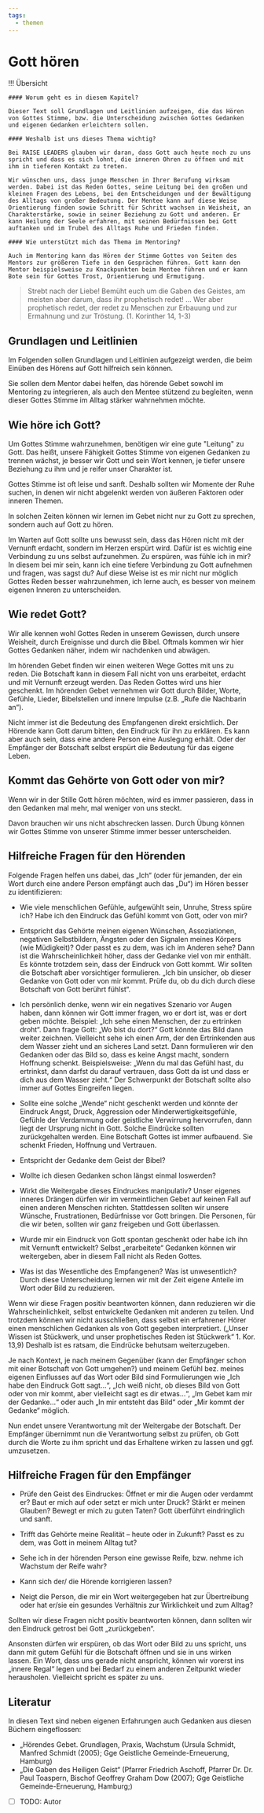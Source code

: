 ```yaml
---
tags:
  - themen
---
```



# Gott hören 

!!! Übersicht

    #### Worum geht es in diesem Kapitel? 

    Dieser Text soll Grundlagen und Leitlinien aufzeigen, die das Hören von Gottes Stimme, bzw. die Unterscheidung zwischen Gottes Gedanken und eigenen Gedanken erleichtern sollen. 

    #### Weshalb ist uns dieses Thema wichtig?  

    Bei RAISE LEADERS glauben wir daran, dass Gott auch heute noch zu uns spricht und dass es sich lohnt, die inneren Ohren zu öffnen und mit ihm in tieferen Kontakt zu treten. 

    Wir wünschen uns, dass junge Menschen in Ihrer Berufung wirksam werden. Dabei ist das Reden Gottes, seine Leitung bei den großen und kleinen Fragen des Lebens, bei den Entscheidungen und der Bewältigung des Alltags von großer Bedeutung. Der Mentee kann auf diese Weise Orientierung finden sowie Schritt für Schritt wachsen in Weisheit, an Charakterstärke, sowie in seiner Beziehung zu Gott und anderen. Er kann Heilung der Seele erfahren, mit seinen Bedürfnissen bei Gott auftanken und im Trubel des Alltags Ruhe und Frieden finden.  

    #### Wie unterstützt mich das Thema im Mentoring?  
    
    Auch im Mentoring kann das Hören der Stimme Gottes von Seiten des Mentors zur größeren Tiefe in den Gesprächen führen. Gott kann den Mentor beispielsweise zu Knackpunkten beim Mentee führen und er kann Bote sein für Gottes Trost, Orientierung und Ermutigung. 



> Strebt nach der Liebe! Bemüht euch um die Gaben des Geistes, am meisten aber darum, dass ihr prophetisch redet! ... Wer aber prophetisch redet, der redet zu Menschen zur Erbauung und zur Ermahnung und zur Tröstung. (1. Korinther 14, 1-3) 


## Grundlagen und Leitlinien 

Im Folgenden sollen Grundlagen und Leitlinien aufgezeigt werden, die beim Einüben des Hörens auf Gott hilfreich sein können.  

Sie sollen dem Mentor dabei helfen, das hörende Gebet sowohl im Mentoring zu integrieren, als auch den Mentee stützend zu begleiten, wenn dieser Gottes Stimme im Alltag stärker wahrnehmen möchte.  
  
## Wie höre ich Gott? 

Um Gottes Stimme wahrzunehmen, benötigen wir eine gute "Leitung" zu Gott. Das heißt, unsere Fähigkeit Gottes Stimme von eigenen Gedanken zu trennen wächst, je besser wir Gott und sein Wort kennen, je tiefer unsere Beziehung zu ihm und je reifer unser Charakter ist. 

Gottes Stimme ist oft leise und sanft. Deshalb sollten wir Momente der Ruhe suchen, in denen wir nicht abgelenkt werden von äußeren Faktoren oder inneren Themen.   

In solchen Zeiten können wir lernen im Gebet nicht nur zu Gott zu sprechen, sondern auch auf Gott zu hören.  

Im Warten auf Gott sollte uns bewusst sein, dass das Hören nicht mit der Vernunft erdacht, sondern im Herzen erspürt wird. Dafür ist es wichtig eine Verbindung zu uns selbst aufzunehmen. Zu erspüren, was fühle ich in mir? In diesem bei mir sein, kann ich eine tiefere Verbindung zu Gott aufnehmen und fragen, was sagst du? Auf diese Weise ist es mir nicht nur möglich Gottes Reden besser wahrzunehmen, ich lerne auch, es besser von meinem eigenen Inneren zu unterscheiden.  

## Wie redet Gott? 

Wir alle kennen wohl Gottes Reden in unserem Gewissen, durch unsere Weisheit, durch Ereignisse und durch die Bibel. Oftmals kommen wir hier Gottes Gedanken näher, indem wir nachdenken und abwägen.  

Im hörenden Gebet finden wir einen weiteren Wege Gottes mit uns zu reden. Die Botschaft kann in diesem Fall nicht von uns erarbeitet, erdacht und mit Vernunft erzeugt werden. Das Reden Gottes wird uns hier geschenkt. Im hörenden Gebet vernehmen wir Gott durch Bilder, Worte, Gefühle, Lieder, Bibelstellen und innere Impulse (z.B. „Rufe die Nachbarin an“).  

Nicht immer ist die Bedeutung des Empfangenen direkt ersichtlich. Der Hörende kann Gott darum bitten, den Eindruck für ihn zu erklären. Es kann aber auch sein, dass eine andere Person eine Auslegung erhält. Oder der Empfänger der Botschaft selbst erspürt die Bedeutung für das eigene Leben. 


## Kommt das Gehörte von Gott oder von mir? 

Wenn wir in der Stille Gott hören möchten, wird es immer passieren, dass in den Gedanken mal mehr, mal weniger von uns steckt.  

Davon brauchen wir uns nicht abschrecken lassen. Durch Übung können wir Gottes Stimme von unserer Stimme immer besser unterscheiden.  

## Hilfreiche Fragen für den Hörenden

Folgende Fragen helfen uns dabei, das „Ich“ (oder für jemanden, der ein Wort durch eine andere Person empfängt auch das „Du“) im Hören besser zu identifizieren:

- Wie viele menschlichen Gefühle, aufgewühlt sein, Unruhe, Stress spüre ich? Habe ich den Eindruck das Gefühl kommt von Gott, oder von mir?  

- Entspricht das Gehörte meinen eigenen Wünschen, Assoziationen, negativen Selbstbildern, Ängsten oder den Signalen meines Körpers (wie Müdigkeit)? Oder passt es zu dem, was ich im Anderen sehe? Dann ist die Wahrscheinlichkeit höher, dass der Gedanke viel von mir enthält. Es könnte trotzdem sein, dass der Eindruck von Gott kommt. Wir sollten die Botschaft aber vorsichtiger formulieren. „Ich bin unsicher, ob dieser Gedanke von Gott oder von mir kommt. Prüfe du, ob du dich durch diese Botschaft von Gott berührt fühlst“.  

- Ich persönlich denke, wenn wir ein negatives Szenario vor Augen haben, dann können wir Gott immer fragen, wo er dort ist, was er dort geben möchte. Beispiel: „Ich sehe einen Menschen, der zu ertrinken droht“. Dann frage Gott: „Wo bist du dort?“ Gott könnte das Bild dann weiter zeichnen. Vielleicht sehe ich einen Arm, der den Ertrinkenden aus dem Wasser zieht und an sicheres Land setzt. Dann formulieren wir den Gedanken oder das Bild so, dass es keine Angst macht, sondern Hoffnung schenkt. Beispielsweise: „Wenn du mal das Gefühl hast, du ertrinkst, dann darfst du darauf vertrauen, dass Gott da ist und dass er dich aus dem Wasser zieht.“  Der Schwerpunkt der Botschaft sollte also immer auf Gottes Eingreifen liegen.  

- Sollte eine solche „Wende“ nicht geschenkt werden und könnte der Eindruck Angst, Druck, Aggression oder Minderwertigkeitsgefühle, Gefühle der Verdammung oder geistliche Verwirrung hervorrufen, dann liegt der Ursprung nicht in Gott.  Solche Eindrücke sollten zurückgehalten werden.  Eine Botschaft Gottes ist immer aufbauend. Sie schenkt Frieden, Hoffnung und Vertrauen. 

- Entspricht der Gedanke dem Geist der Bibel? 

- Wollte ich diesen Gedanken schon längst einmal loswerden?  

- Wirkt die Weitergabe dieses Eindruckes manipulativ?   Unser eigenes inneres Drängen dürfen wir im vermeintlichen Gebet auf keinen Fall auf einen anderen Menschen richten. Stattdessen sollten wir unsere Wünsche, Frustrationen, Bedürfnisse vor Gott bringen. Die Personen, für die wir beten, sollten wir ganz freigeben und Gott überlassen. 

- Wurde mir ein Eindruck von Gott spontan geschenkt oder habe ich ihn mit Vernunft entwickelt? Selbst „erarbeitete“ Gedanken können wir weitergeben, aber in diesem Fall nicht als Reden Gottes. 

- Was ist das Wesentliche des Empfangenen? Was ist unwesentlich? Durch diese Unterscheidung lernen wir mit der Zeit eigene Anteile im Wort oder Bild zu reduzieren.   

  
Wenn wir diese Fragen positiv beantworten können, dann reduzieren wir die Wahrscheinlichkeit, selbst entwickelte Gedanken mit anderen zu teilen. Und trotzdem können wir nicht ausschließen, dass selbst ein erfahrener Hörer einen menschlichen Gedanken als von Gott gegeben interpretiert. („Unser Wissen ist Stückwerk, und unser prophetisches Reden ist Stückwerk“ 1. Kor. 13,9) Deshalb ist es ratsam, die Eindrücke behutsam weiterzugeben.  

Je nach Kontext, je nach meinem Gegenüber (kann der Empfänger schon mit einer Botschaft von Gott umgehen?) und meinem Gefühl bez. meines eigenen Einflusses auf das Wort oder Bild sind Formulierungen wie „Ich habe den Eindruck Gott sagt…“, „Ich weiß nicht, ob dieses Bild von Gott oder von mir kommt, aber vielleicht sagt es dir etwas…“, „Im Gebet kam mir der Gedanke…“ oder auch „In mir entsteht das Bild“ oder „Mir kommt der Gedanke“ möglich. 

Nun endet unsere Verantwortung mit der Weitergabe der Botschaft. Der Empfänger übernimmt nun die Verantwortung selbst zu prüfen, ob Gott durch die Worte zu ihm spricht und das Erhaltene wirken zu lassen und ggf. umzusetzen. 

## Hilfreiche Fragen für den Empfänger

- Prüfe den Geist des Eindruckes: Öffnet er mir die Augen oder verdammt er? Baut er mich auf oder setzt er mich unter Druck? Stärkt er meinen Glauben? Bewegt er mich zu guten Taten? Gott überführt eindringlich und sanft.  

- Trifft das Gehörte meine Realität – heute oder in Zukunft? Passt es zu dem, was Gott in meinem Alltag tut? 

- Sehe ich in der hörenden Person eine gewisse Reife, bzw. nehme ich Wachstum der Reife wahr? 

- Kann sich der/ die Hörende korrigieren lassen?  

- Neigt die Person, die mir ein Wort weitergegeben hat zur Übertreibung oder hat er/sie ein gesundes Verhältnis zur Wirklichkeit und zum Alltag? 

Sollten wir diese Fragen nicht positiv beantworten können, dann sollten wir den Eindruck getrost bei Gott „zurückgeben“. 

Ansonsten dürfen wir erspüren, ob das Wort oder Bild zu uns spricht, uns dann mit gutem Gefühl für die Botschaft öffnen und sie in uns wirken lassen. Ein Wort, dass uns gerade nicht anspricht, können wir vorerst ins „innere Regal“ legen und bei Bedarf zu einem anderen Zeitpunkt wieder herausholen. Vielleicht spricht es später zu uns.   
  
## Literatur

In diesen Text sind neben eigenen Erfahrungen auch Gedanken aus diesen Büchern eingeflossen: 

- „Hörendes Gebet. Grundlagen, Praxis, Wachstum (Ursula Schmidt, Manfred Schmidt (2005); Gge Geistliche Gemeinde-Erneuerung, Hamburg) 
- „Die Gaben des Heiligen Geist“ (Pfarrer Friedrich Aschoff, Pfarrer Dr. Dr. Paul Toaspern, Bischof Geoffrey Graham Dow (2007); Gge Geistliche Gemeinde-Erneuerung, Hamburg;)

- [ ] TODO: Autor